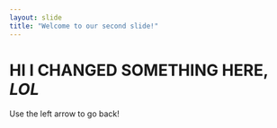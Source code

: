 ```yaml
---
layout: slide
title: "Welcome to our second slide!"
---
```

# HI I CHANGED **SOMETHING** HERE, *LOL*
Use the left arrow to go back!
